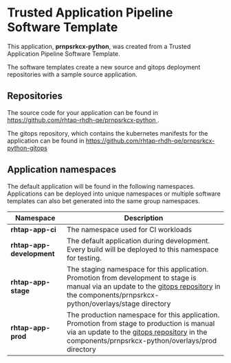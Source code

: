 # Trusted Application Pipeline Software Template

This application, **prnpsrkcx-python**, was created from a Trusted Application Pipeline Software Template.

The software templates create a new source and gitops deployment repositories with a sample source application. 

## Repositories

The source code for your application can be found in [https://github.com/rhtap-rhdh-qe/prnpsrkcx-python ](https://github.com/rhtap-rhdh-qe/prnpsrkcx-python ).
 
The gitops repository, which contains the kubernetes manifests for the application can be found in 
[https://github.com/rhtap-rhdh-qe/prnpsrkcx-python-gitops ](https://github.com/rhtap-rhdh-qe/prnpsrkcx-python-gitops ) 

## Application namespaces 

The default application will be found in the following namespaces. Applications can be deployed into unique namespaces or multiple software templates can also bet generated into the same group namespaces.  

|  Namespace   |  Description   |  
| -------- | -------- |
| **rhtap-app-ci** | The namespace used for CI workloads |
| **rhtap-app-development** | The default application during development. Every build will be deployed to this namespace for testing. |
| **rhtap-app-stage** | The staging namespace for this application. Promotion from development to stage is manual via an update to the [gitops repository](https://github.com/rhtap-rhdh-qe/prnpsrkcx-python-gitops ) in the components/prnpsrkcx-python/overlays/stage directory |
| **rhtap-app-prod** | The production namespace for this application. Promotion from stage to production is manual via an update to the [gitops repository](https://github.com/rhtap-rhdh-qe/prnpsrkcx-python-gitops ) in the components/prnpsrkcx-python/overlays/prod directory |